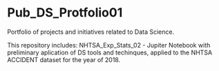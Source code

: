 # Pub_DS_Protfolio01
Portfolio of projects and initiatives related to Data Science.

This repository includes:
NHTSA_Exp_Stats_02 - Jupiter Notebook with preliminary aplication of DS tools and techinques, applied to the NHTSA ACCIDENT dataset for the year of 2018.
